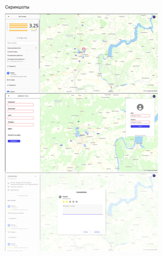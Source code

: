 Скриншоты

![Image alt](https://github.com/blackSunRiseE/MapFood/blob/master/src/ScreenShots/2.png)
![Image alt](https://github.com/blackSunRiseE/MapFood/blob/master/src/ScreenShots/3.png)
![Image alt](https://github.com/blackSunRiseE/MapFood/blob/master/src/ScreenShots/4.png)
